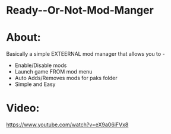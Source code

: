 # Ready--Or-Not-Mod-Manger

# About:
Basically a simple EXTEERNAL mod manager that allows you to -
- Enable/Disable mods
- Launch game FROM mod menu
- Auto Adds/Removes mods for paks folder
- Simple and Easy

# Video:
https://www.youtube.com/watch?v=eX9a06iFVx8
